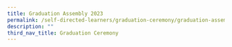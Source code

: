 ```yaml
---
title: Graduation Assembly 2023
permalink: /self-directed-learners/graduation-ceremony/graduation-assembly-2023/
description: ""
third_nav_title: Graduation Ceremony
---
```

